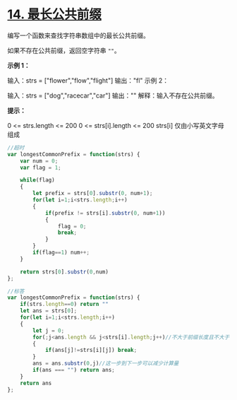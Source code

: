 # [14. 最长公共前缀](https://leetcode-cn.com/problems/longest-common-prefix/)

编写一个函数来查找字符串数组中的最长公共前缀。

如果不存在公共前缀，返回空字符串 `""`。

**示例 1：**

输入：strs = ["flower","flow","flight"] 输出："fl" 示例 2：

输入：strs = ["dog","racecar","car"] 输出："" 解释：输入不存在公共前缀。

**提示：**

0 <= strs.length <= 200 0 <= strs[i].length <= 200 strs[i] 仅由小写英文字母组成

```javascript
//超时
var longestCommonPrefix = function(strs) {
    var num = 0;
    var flag = 1;

    while(flag)
    {
        let prefix = strs[0].substr(0, num+1);
        for(let i=1;i<strs.length;i++)
        {
            if(prefix != strs[i].substr(0, num+1))
            {
                flag = 0;
                break;
            }
        }
        if(flag==1) num++;
    }

    return strs[0].substr(0,num)
}; 
```

```javascript
//标答
var longestCommonPrefix = function(strs) {
    if(strs.length==0) return ""
    let ans = strs[0];
    for(let i=1;i<strs.length;i++)
    {
        let j = 0;
        for(;j<ans.length && j<strs[i].length;j++)//不大于前缀长度且不大于第i个字符串长度
        {
            if(ans[j]!=strs[i][j]) break;
        }
        ans = ans.substr(0,j)//这一步到下一步可以减少计算量
        if(ans === "") return ans;
    }
    return ans
};
```

